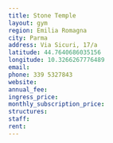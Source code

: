 ```yaml
---
title: Stone Temple
layout: gym
region: Emilia Romagna
city: Parma
address: Via Sicuri, 17/a
latitude: 44.7640686035156
longitude: 10.3266267776489
email: 
phone: 339 5327843
website: 
annual_fee: 
ingress_price: 
monthly_subscription_price: 
structures: 
staff: 
rent: 
---
```



